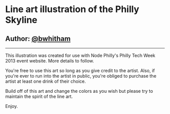 <h1>Line art illustration of the Philly Skyline</h1>

<h2>Author: <a href="http://www.twitter.com/bwhitham" target="_blank">@bwhitham</a></h2>

<hr>

This illustration was created for use with Node Philly's Philly Tech Week 2013 event website. More details to follow.

You're free to use this art so long as you give credit to the artist. Also, if you're ever to run into the artist in public, you're obliged to purchase the artist at least one drink of their choice. 

Build off of this art and change the colors as you wish but please try to maintain the spirit of the line art. 

Enjoy.
